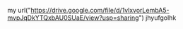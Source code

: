 my url("https://drive.google.com/file/d/1vlxvorLembA5-mvpJqDkYTQxbAU0SUaE/view?usp=sharing")
jhyufgolhk
